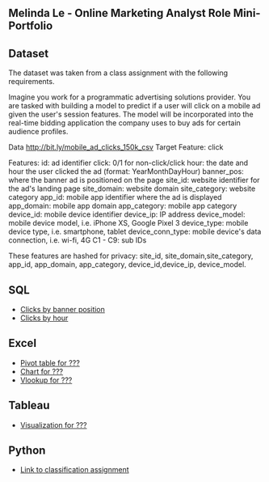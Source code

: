## Melinda Le - Online Marketing Analyst Role Mini-Portfolio

## Dataset
The dataset was taken from a class assignment with the following requirements.

Imagine you work for a programmatic advertising solutions provider. You are tasked with building a model to predict if a user will click on a mobile ad given the user's session features. The model will be incorporated into the real-time bidding application the company uses to buy ads for certain audience profiles.

Data
http://bit.ly/mobile_ad_clicks_150k_csv
Target Feature: click

Features:
id: ad identifier
click: 0/1 for non-click/click
hour: the date and hour the user clicked the ad (format: YearMonthDayHour)
banner_pos: where the banner ad is positioned on the page
site_id: website identifier for the ad's landing page
site_domain: website domain
site_category: website category
app_id: mobile app identifier where the ad is displayed
app_domain: mobile app domain
app_category: mobile app category
device_id: mobile device identifier
device_ip: IP address
device_model: mobile device model, i.e. iPhone XS, Google Pixel 3
device_type: mobile device type, i.e. smartphone, tablet
device_conn_type: mobile device's data connection, i.e. wi-fi, 4G
C1 - C9: sub IDs

These features are hashed for privacy: site_id, site_domain,site_category, app_id, app_domain, app_category, device_id,device_ip, device_model.

## SQL
+ [Clicks by banner position](https://github_link_to_excel.com)
+ [Clicks by hour](https://github_link_to_excel.com)

## Excel
+ [Pivot table for ???](https://github_link_to_excel.com)
+ [Chart for ???](https://github_link_to_excel.com)
+ [Vlookup for ???](https://github_link_to_excel.com)

## Tableau
+ [Visualization for ???](https://link_to_Tableau_public.com)

## Python
+ [Link to classification assignment](https://github_link_to_notebook.com)
